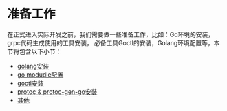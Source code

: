 # 准备工作
在正式进入实际开发之前，我们需要做一些准备工作，比如：Go环境的安装，grpc代码生成使用的工具安装，
必备工具Goctl的安装，Golang环境配置等，本节将包含以下小节：
* [golang安装](golang-install.md)
* [go modudle配置](gomod-config.md)
* [goctl安装](goctl-install.md)
* [protoc & protoc-gen-go安装](protoc-install.md)
* [其他](prepare-other.md)
